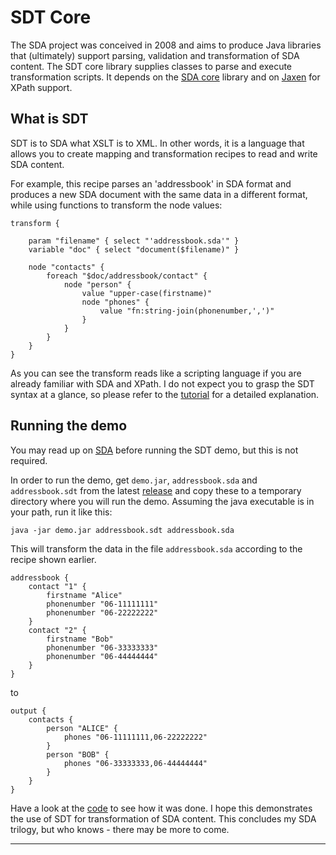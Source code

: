 # SDT Core

The SDA project was conceived in 2008 and aims to produce Java libraries that (ultimately) support parsing, validation and transformation of SDA content. The SDT core library supplies classes to parse and execute transformation scripts. It depends on the [SDA core](https://github.com/hclbaur/sda-core) library and on [Jaxen](http://www.cafeconleche.org/jaxen) for XPath support.

## What is SDT

SDT is to SDA what XSLT is to XML. In other words, it is a language that allows you to create mapping and transformation recipes to read and write SDA content.

For example, this recipe parses an 'addressbook' in SDA format and produces a new SDA document with the same data in a different format, while using functions to transform the node values:

	transform {

		param "filename" { select "'addressbook.sda'" }
		variable "doc" { select "document($filename)" }

		node "contacts" {
			foreach "$doc/addressbook/contact" {
				node "person" { 
					value "upper-case(firstname)"
					node "phones" {
						value "fn:string-join(phonenumber,',')"
					}
				}
			}
		}
	}

As you can see the transform reads like a scripting language if you are already familiar with SDA and XPath. I do not expect you to grasp the SDT syntax at a glance, so please refer to the [tutorial](docs/TUTORIAL.md) for a detailed explanation.

## Running the demo

You may read up on [SDA](https://github.com/hclbaur/sda-core#what-is-sda) before running the SDT demo, but this is not required.

In order to run the demo, get `demo.jar`, `addressbook.sda` and `addressbook.sdt` from the latest [release](https://github.com/hclbaur/sdt-core/releases/latest) and copy these to a temporary directory where you will run the demo. Assuming the java executable is in your path, run it like this:

	java -jar demo.jar addressbook.sdt addressbook.sda
	
This will transform the data in the file `addressbook.sda` according to the recipe shown earlier.

	addressbook {
		contact "1" {
			firstname "Alice"
			phonenumber "06-11111111"
			phonenumber "06-22222222"
		}
		contact "2" {
			firstname "Bob"
			phonenumber "06-33333333"
			phonenumber "06-44444444"
		}
	}

to

	output {
		contacts {
			person "ALICE" {
				phones "06-11111111,06-22222222"
			}
			person "BOB" {
				phones "06-33333333,06-44444444"
			}
		}
	}

Have a look at the [code](src/main/java/demo.java) to see how it was done. I hope this demonstrates the use of SDT for transformation of SDA content. This concludes my SDA trilogy, but who knows - there may be more to come. 

----
